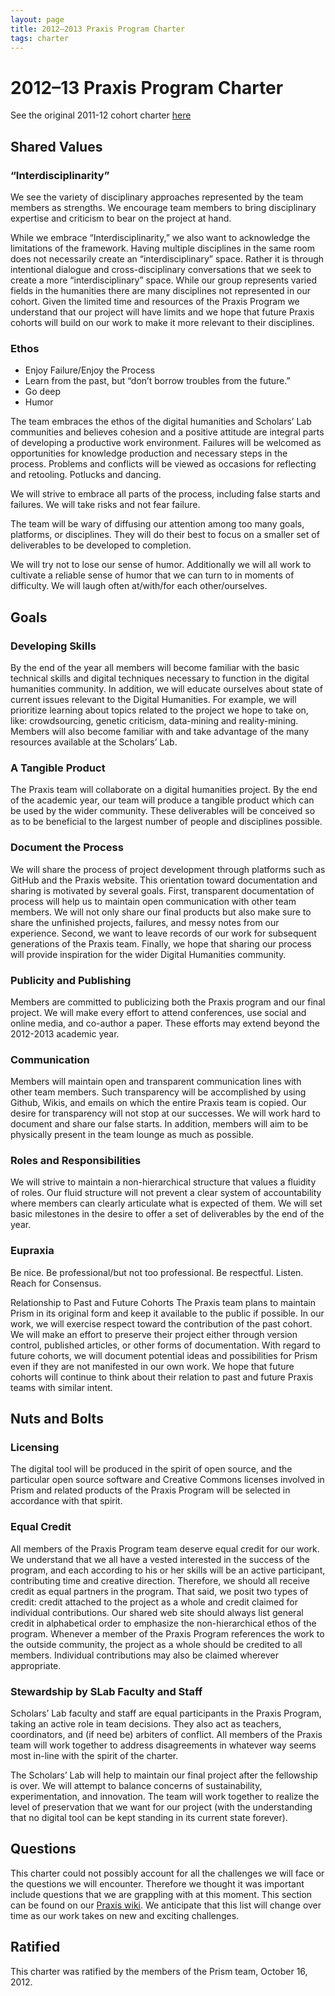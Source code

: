 ```yaml
---
layout: page
title: 2012–2013 Praxis Program Charter
tags: charter
---
```


# 2012–13 Praxis Program Charter

See the original 2011-12 cohort charter [here](/charter/charter-2011-2012.html)

## Shared Values

### “Interdisciplinarity”

We see the variety of disciplinary approaches represented by the team members as strengths. We encourage team members to bring disciplinary expertise and criticism to bear on the project at hand.

While we embrace “Interdisciplinarity,” we also want to acknowledge the limitations of the framework.  Having multiple disciplines in the same room does not necessarily create an “interdisciplinary” space.  Rather it is through intentional dialogue and cross-disciplinary conversations that we seek to create a more “interdisciplinary” space.  While our group represents varied fields in the humanities there are many disciplines not represented in our cohort.  Given the limited time and resources of the Praxis Program we understand that our project will have limits and we hope that future Praxis cohorts will build on our work to make it more relevant to their disciplines.

### Ethos

* Enjoy Failure/Enjoy the Process
* Learn from the past, but “don’t borrow troubles from the future.”
* Go deep
* Humor

The team embraces the ethos of the digital humanities and Scholars’ Lab communities and believes cohesion and a positive attitude are integral parts of developing a productive work environment. Failures will be welcomed as opportunities for knowledge production and necessary steps in the process. Problems and conflicts will be viewed as occasions for reflecting and retooling. Potlucks and dancing. 
 
We will strive to embrace all parts of the process, including false starts and failures.  We will take risks and not fear failure.

The team will be wary of diffusing our attention among too many goals, platforms, or disciplines. They will do their best to focus on a smaller set of deliverables to be developed to completion.

We will try not to lose our sense of humor.  Additionally we will all work to cultivate a reliable sense of humor that we can turn to in moments of difficulty.  We will laugh often at/with/for each other/ourselves.


## Goals

### Developing Skills

By the end of the year all members will become familiar with the basic technical skills and digital techniques necessary to function in the digital humanities community.  In addition, we will educate ourselves about state of current issues relevant to the Digital Humanities. For example, we will prioritize learning about topics related to the project we hope to take on, like: crowdsourcing, genetic criticism, data-mining and reality-mining. Members will also become familiar with and take advantage of the many resources available at the Scholars’ Lab.  

### A Tangible Product

The Praxis team will collaborate on a digital humanities project. By the end of the academic year, our team will produce a tangible product which can be used by the wider community. These deliverables will be conceived so as to be beneficial to the largest number of people and disciplines possible.

### Document the Process

We will share the process of project development through platforms such as GitHub and the Praxis website.  This orientation toward documentation and sharing is motivated by several goals.  First, transparent documentation of process will help us to maintain open communication with other team members.  We will not only share our final products but also make sure to share the unfinished projects, failures, and messy notes from our experience.  Second, we want to leave records of our work for subsequent generations of the Praxis team.  Finally, we hope that sharing our process will provide inspiration for the wider Digital Humanities community.

### Publicity and Publishing

Members are committed to publicizing both the Praxis program and our final project.  We will make every effort to attend conferences, use social and online media, and co-author a paper.  These efforts may extend beyond the 2012-2013 academic year.

### Communication

Members will maintain open and transparent communication lines with other team members.  Such transparency will be accomplished by using Github, Wikis, and emails on which the entire Praxis team is copied.  Our desire for transparency will not stop at our successes.  We will work hard to document and share our false starts.  In addition, members will aim to be physically present in the team lounge as much as possible. 

### Roles and Responsibilities

We will strive to maintain a non-hierarchical structure that values a fluidity of roles.  Our fluid structure will not prevent a clear system of accountability where members can clearly articulate what is expected of them.  We will set basic milestones in the desire to offer a set of deliverables by the end of the year.

### Eupraxia

Be nice. Be professional/but not too professional. Be respectful. Listen.  Reach for Consensus.

Relationship to Past and Future Cohorts
The Praxis team plans to maintain Prism in its original form and keep it available to the public if possible. In our work, we will exercise respect toward the contribution of the past cohort.  We will make an effort to preserve their project either through version control, published articles, or other forms of documentation.   With regard to future cohorts, we will document potential ideas and possibilities for Prism even if they are not manifested in our own work.  We hope that future cohorts will continue to think about their relation to past and future Praxis teams with similar intent. 

## Nuts and Bolts

### Licensing

The digital tool will be produced in the spirit of open source, and the particular open source software and Creative Commons licenses involved in Prism and related products of the Praxis Program will be selected in accordance with that spirit.

### Equal Credit

All members of the Praxis Program team deserve equal credit for our work. We understand that we all have a vested interested in the success of the program, and each according to his or her skills will be an active participant, contributing time and creative direction. Therefore, we should all receive credit as equal partners in the program. That said, we posit two types of credit: credit attached to the project as a whole and credit claimed for individual contributions. Our shared web site should always list general credit in alphabetical order to emphasize the non-hierarchical ethos of the program. Whenever a member of the Praxis Program references the work to the outside community, the project as a whole should be credited to all members. Individual contributions may also be claimed wherever appropriate.

### Stewardship by SLab Faculty and Staff

Scholars’ Lab faculty and staff are equal participants in the Praxis Program, taking an active role in team decisions. They also act as teachers, coordinators, and (if need be) arbiters of conflict. All members of the Praxis team will work together to address disagreements in whatever way seems most in-line with the spirit of the charter.

The Scholars’ Lab will help to maintain our final project after the fellowship is over. We will attempt to balance concerns of sustainability, experimentation, and innovation. The team will work together to realize the level of preservation that we want for our project (with the understanding that no digital tool can be kept standing in its current state forever).


## Questions

This charter could not possibly account for all the challenges we will face or the questions we will encounter.  Therefore we thought it was important include questions that we are grappling with at this moment. This section can be found on our [Praxis wiki][praxis-wiki].  We anticipate that this list will change over time as our work takes on new and exciting challenges.

## Ratified

This charter was ratified by the members of the Prism team, October 16, 2012.

[praxis-wiki]: https://github.com/scholarslab/praxis/wiki
